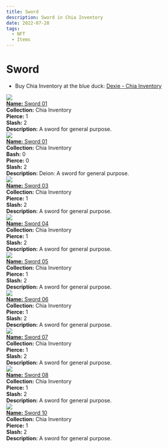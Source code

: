 ```yaml
---
title: Sword
description: Sword in Chia Inventory
date: 2022-07-28
tags:
  - NFT
  - Items
---
```


# Sword

- Buy Chia Inventory at the blue duck: [Dexie - Chia Inventory](https://dexie.space/offers/col16fpva26fhdjp2echs3cr7c30gzl7qe67hu9grtsjcqldz354asjsyzp6wx/xch)

<div class="item_thumbnail_detail">
<img src="https://4fhetw6fphgvhyudgki4qxshjdjkvgwdu2vcf3zqkjdvxhi.arweave.net/4U5J28V5zVPigzKRyF5HSNKqms-OmqiLvM_-FJ_HW50"><br/>
<div><a href="https://www.spacescan.io/xch/coin/0xf433a1d5871987ffcf4f4914cc8ab4c57a881e1851eedd0267486de31a93153c"><strong>Name:</strong> Sword 01</a></div>
<div><strong>Collection:</strong> Chia Inventory</div>
<div><strong>Pierce:</strong> 1</div>
<div><strong>Slash:</strong> 2</div>
<div><strong>Description:</strong> A sword for general purpose.</div>
</div>
<div class="item_thumbnail_detail">
<img src="https://os7rgef2gycobpm6kgl7hmq5qiwhdltlwq644ud55ooirmac5u.arweave.net/dL8TELo2BOC9nlGX87Idgixxrmu0Pc5QfeuciL_AC7Q"><br/>
<div><a href="https://www.spacescan.io/xch/coin/0x8504677c55f293203157bd55f9a42ac2c6dc421daeb0d65dbcadcbd13bf66f6e"><strong>Name:</strong> Sword 01</a></div>
<div><strong>Collection:</strong> Chia Inventory</div>
<div><strong>Bash:</strong> 0</div>
<div><strong>Pierce:</strong> 0</div>
<div><strong>Slash:</strong> 2</div>
<div><strong>Description:</strong> Deion: A sword for general purpose.</div>
</div>
<div class="item_thumbnail_detail">
<img src="https://c3gipvtflesrwhoyxhzzwjivmyb7ufewfafvxq3ylslycsvcne.arweave.net/FsyH1mVZJRsd2LnzmyUVZgP6FJYoC_1vDeFyXgUqiac"><br/>
<div><a href="https://www.spacescan.io/xch/coin/0x8bc691761306afdaac282c6a33700e0a63a6c3ad39adf7e0ff77b38c68700d8c"><strong>Name:</strong> Sword 03</a></div>
<div><strong>Collection:</strong> Chia Inventory</div>
<div><strong>Pierce:</strong> 1</div>
<div><strong>Slash:</strong> 2</div>
<div><strong>Description:</strong> A sword for general purpose.</div>
</div>
<div class="item_thumbnail_detail">
<img src="https://tfns6ihu7nice2iuaq2m423k6uliasag3ggpqumglpz3vl2jgi.arweave.net/mVsvIPT7UCJpFAQ0zmtq9RaASAbZjPhRhlvzuq9J-Ms"><br/>
<div><a href="https://www.spacescan.io/xch/coin/0xcfe0a0256aadf50c3e95c934f9fe62b952aead52a1bc5fa74c476d3793705b2a"><strong>Name:</strong> Sword 04</a></div>
<div><strong>Collection:</strong> Chia Inventory</div>
<div><strong>Pierce:</strong> 1</div>
<div><strong>Slash:</strong> 2</div>
<div><strong>Description:</strong> A sword for general purpose.</div>
</div>
<div class="item_thumbnail_detail">
<img src="https://rldrc6zqrkutjcc6fpa5vpmzqrsaifhw44g6tmiygu3kekjq.arweave.net/iscRezCKqTSIXiv_B2r2ZhGQEFPbnD-emx-GDU2oikw"><br/>
<div><a href="https://www.spacescan.io/xch/coin/0x4aa553810be33eda9e4ba358fe06301bff47fe74809e0c6c43228226ae096bd2"><strong>Name:</strong> Sword 05</a></div>
<div><strong>Collection:</strong> Chia Inventory</div>
<div><strong>Pierce:</strong> 1</div>
<div><strong>Slash:</strong> 2</div>
<div><strong>Description:</strong> A sword for general purpose.</div>
</div>
<div class="item_thumbnail_detail">
<img src="https://3u2mjzvolk7ex4tkqqaod6urd6djzb2pez2ce6greysqnf3ngslq.arweave.net/3TTE5q5avkvyaoQA4fqRH4ach08mdCJ40SYlBpdtNJc"><br/>
<div><a href="https://www.spacescan.io/xch/coin/0x0d240de4a85c0e2b5a67b8f6d2eb3967d686a350f7cc316f4815c8f950276608"><strong>Name:</strong> Sword 06</a></div>
<div><strong>Collection:</strong> Chia Inventory</div>
<div><strong>Pierce:</strong> 1</div>
<div><strong>Slash:</strong> 2</div>
<div><strong>Description:</strong> A sword for general purpose.</div>
</div>
<div class="item_thumbnail_detail">
<img src="https://pwsn4kgehxnsiewjthl4pwalxxuqelcvcvf2mfczmurtdiv2ba.arweave.net/faTeKMQ92yQSyZnXx9gLvekCLFUVS_6YUWWUjMaK6CE"><br/>
<div><a href="https://www.spacescan.io/xch/coin/0xa07ef89ccf4d38eb23448d02efbbe78731d5673b7491c7677ab4bfaef14a924b"><strong>Name:</strong> Sword 07</a></div>
<div><strong>Collection:</strong> Chia Inventory</div>
<div><strong>Pierce:</strong> 1</div>
<div><strong>Slash:</strong> 2</div>
<div><strong>Description:</strong> A sword for general purpose.</div>
</div>
<div class="item_thumbnail_detail">
<img src="https://vs6ddasvfucq6hwnby2ovfial43uylz4stxc6vkkhzqbmfbvha.arweave.net/rLwxglUtBQ8e-zQ406pUAXzdMLzyU7i9VSj5gFhQ1OI"><br/>
<div><a href="https://www.spacescan.io/xch/coin/0x258c1b5581d787fd1dd9d5f74e841dd2ee74f6ba374463cc1635cf4469c51b29"><strong>Name:</strong> Sword 08</a></div>
<div><strong>Collection:</strong> Chia Inventory</div>
<div><strong>Pierce:</strong> 1</div>
<div><strong>Slash:</strong> 2</div>
<div><strong>Description:</strong> A sword for general purpose.</div>
</div>
<div class="item_thumbnail_detail">
<img src="https://55ttc4wa5dqpqjgbmouww5xoymvg2ibhis3adwwvjjrntcirclcq.arweave.net/72cxcsDo4PgkwWOpa3buwyptICdEtgHa1Upi2YkREsU"><br/>
<div><a href="https://www.spacescan.io/xch/coin/0xd82a9c2640552776488217590fb484ef482dfdd5bd5dfe6175af9d59861d2f12"><strong>Name:</strong> Sword 10</a></div>
<div><strong>Collection:</strong> Chia Inventory</div>
<div><strong>Pierce:</strong> 1</div>
<div><strong>Slash:</strong> 2</div>
<div><strong>Description:</strong> A sword for general purpose.</div>
</div>

